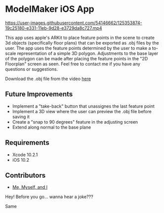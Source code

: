 # ModelMaker iOS App



https://user-images.githubusercontent.com/54146662/125353874-19c25180-e331-11eb-9d28-e3729da8c727.mp4



This app uses apple's ARKit to place feature points in the scene to create 3d objects (specifically floor plans) that can be exported as .obj files by the user. The app uses the feature points determined by the user to make a to-scale representation of a simple 3D polygon. Adjustments to the base layer of the polygon can be made after placing the feature points in the "2D Floorplan" screen as seen. Feel free to contact me if you have any questions or suggestions.


Download the .obj file from the video [here](https://drive.google.com/file/d/132-11gMiBwov4iWTfZ3ab97p8j_pJnl7/view?usp=sharing)

## Future Improvements

- Implement a "take-back" button that unassignes the last feature point
- Implement a 3D view where the user can preview the .obj file before saving it
- Create a "snap to 90 degrees" feature in the adjusting screen
- Extend along normal to the base plane 

## Requirements

- Xcode 10.2.1
- iOS 10.2

## Contributors

- [Me, Myself, and I](https://github.com/schefferac2020)

Hey! Before you go... wanna hear a joke??? 

Same
